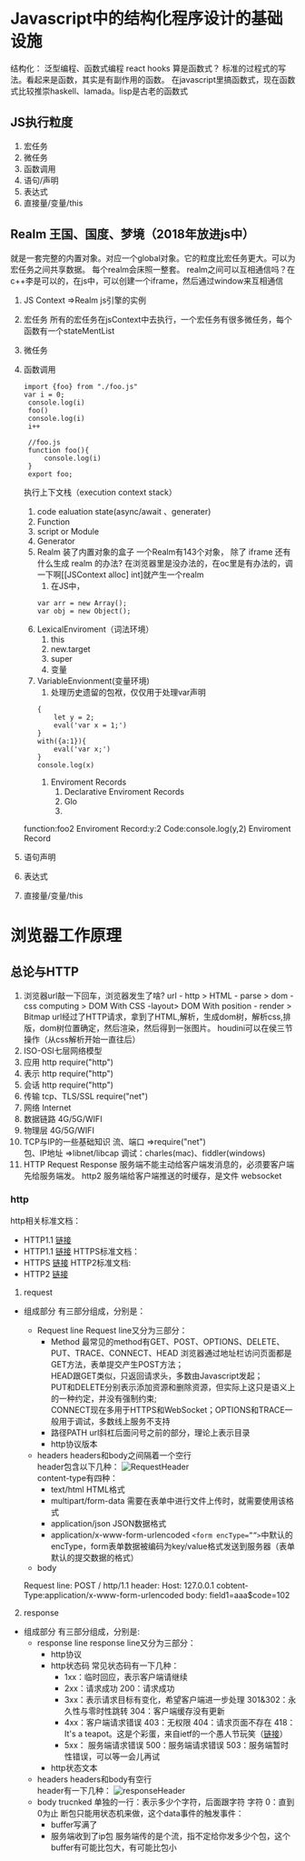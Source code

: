 # Javascript中的结构化程序设计的基础设施
结构化：
泛型编程、函数式编程
react hooks 算是函数式？
标准的过程式的写法。看起来是函数，其实是有副作用的函数。
在javascript里搞函数式，现在函数式比较推崇haskell、lamada。lisp是古老的函数式

## JS执行粒度
    
  1. 宏任务
  2. 微任务
  3. 函数调用
  4. 语句/声明
  5. 表达式
  6. 直接量/变量/this
   
## Realm 王国、国度、梦境（2018年放进js中）
就是一套完整的内置对象。对应一个global对象。它的粒度比宏任务更大。可以为宏任务之间共享数据。
每个realm会床照一整套。
realm之间可以互相通信吗？在c++李是可以的，在js中，可以创建一个iframe，然后通过window来互相通信

1. JS Context =>Realm
   js引擎的实例
2. 宏任务
   所有的宏任务在jsContext中去执行，一个宏任务有很多微任务，每个函数有一个stateMentList
3. 微任务
4. 函数调用
   ```
   import {foo} from "./foo.js"
   var i = 0;
    console.log(i)
    foo()
    console.log(i)
    i++

    //foo.js
    function foo(){
        console.log(i)
    }
    export foo;
   ```
   执行上下文栈（execution context stack）
   1. code ealuation state(async/await 、generater)
   2. Function
   3. script or Module
   4. Generator
   5. Realm
        装了内置对象的盒子
        一个Realm有143个对象，
        除了 iframe 还有什么生成 realm 的办法?
        在浏览器里是没办法的，在oc里是有办法的，调一下啊[[JSContext alloc] int]就产生一个realm
      1. 在JS中，
      ```
      var arr = new Array();
      var obj = new Object();
      ```
   6. LexicalEnviroment（词法环境）
      1. this 
      2. new.target
      3. super
      4. 变量
   7. VariableEnvionment(变量环境)
      1. 处理历史遗留的包袱，仅仅用于处理var声明
        ```
        {
            let y = 2;
            eval('var x = 1;')
        }
        with({a:1}){
            eval('var x;')
        }
        console.log(x)
        ```
       1. Enviroment Records
          1. Declarative Enviroment Records
          2. Glo
          3. 

    function:foo2
    Enviroment Record:y:2
    Code:console.log(y,2)
    Enviroment Record 
5. 语句声明
6. 表达式
7. 直接量/变量/this

# 浏览器工作原理
## 总论与HTTP
1. 浏览器url敲一下回车，浏览器发生了啥?
url - http  > HTML - parse > dom -css computing > DOM With CSS -layout> DOM With position - render > Bitmap
url经过了HTTP请求，拿到了HTML,解析，生成dom树，解析css,排版，dom树位置确定，然后渲染，然后得到一张图片。
houdini可以在侯三节操作（从css解析开始一直往后）
1. ISO-OSI七层网络模型
  1. 应用
    http
    require("http")
  2. 表示
    http
    require("http")
  3. 会话
    http
    require("http")
  4. 传输
    tcp、TLS/SSL
    require("net")
  5. 网络
    Internet
  6. 数据链路
    4G/5G/WIFI
  7. 物理层
    4G/5G/WIFI
1. TCP与IP的一些基础知识
    流、端口 =>require("net")  
    包、IP地址 =>libnet/libcap
    调试：charles(mac)、fiddler(windows)
2. HTTP
    Request
    Response
    服务端不能主动给客户端发消息的，必须要客户端先给服务端发。
    http2 服务端给客户端推送的时缓存，是文件
    websocket




### http 
http相关标准文档：
  * HTTP1.1 [链接](https://tools.ietf.org/html/rfc2616)
  * HTTP1.1 [链接](https://tools.ietf.org/html/rfc7234)
HTTPS标准文档：
  * HTTPS [链接](https://tools.ietf.org/html/rfc2818)
HTTP2标准文档:
  * HTTP2 [链接](https://tools.ietf.org/html/rfc7540)

1. request
  * 组成部分
  有三部分组成，分别是：
    * Request line
    Request line又分为三部分：
      * Method
        最常见的method有GET、POST、OPTIONS、DELETE、PUT、TRACE、CONNECT、HEAD
        浏览器通过地址栏访问页面都是GET方法，表单提交产生POST方法；  
        HEAD跟GET类似，只返回请求头，多数由Javascript发起；  
        PUT和DELETE分别表示添加资源和删除资源，但实际上这只是语义上的一种约定，并没有强制约束;   
        CONNECT现在多用于HTTPS和WebSocket；OPTIONS和TRACE一般用于调试，多数线上服务不支持  
      * 路径PATH 
      url斜杠后面问号之前的部分，理论上表示目录
      * http协议版本
    * headers
    headers和body之间隔着一个空行  
    header包含以下几种：
      ![RequestHeader](./img/requestHeader.png)  
    content-type有四种：
      * text/html  HTML格式
      * multipart/form-data 需要在表单中进行文件上传时，就需要使用该格式
      * application/json JSON数据格式
      * application/x-www-form-urlencoded ```<form encType=””>```中默认的encType，form表单数据被编码为key/value格式发送到服务器（表单默认的提交数据的格式）
    * body

    Request line: POST / http/1.1
    header: Host: 127.0.0.1
            cobtent-Type:application/x-www-form-urlencoded
    body: field1=aaa$code=102
2. response
  * 组成部分
  有三部分组成，分别是:
    * response line
    response line又分为三部分：
      * http协议
      * http状态码
        常见状态码有一下几种：
        * 1xx：临时回应，表示客户端请继续
        * 2xx：请求成功
          200：请求成功
        * 3xx：表示请求目标有变化，希望客户端进一步处理
          301&302：永久性与零时性跳转
          304：客户端缓存没有更新
        * 4xx：客户端请求错误
          403：无权限
          404：请求页面不存在
          418： It's a teapot。这是个彩蛋，来自ietf的一个愚人节玩笑（[链接](https://tools.ietf.org/html/rfc2324)）
        * 5xx： 服务端请求错误
          500：服务端请求错误
          503：服务端暂时性错误，可以等一会儿再试
      * http状态文本
    * headers
    headers和body有空行  
    header有一下几种：
    ![responseHeader](./img/responseHeader.png)
    * body
    trucnked
    单独的一行：表示多少个字符，后面跟字符
    字符
    0：直到0为止
    断包只能用状态机来做，这个data事件的触发事件：
      * buffer写满了
      * 服务端收到了ip包
    服务端传的是个流，指不定给你发多少个包，这个buffer有可能比包大，有可能比包小


